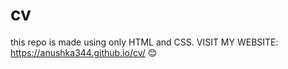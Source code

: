# cv
this repo is made using only HTML and CSS. 
VISIT MY WEBSITE: https://anushka344.github.io/cv/ :blush:
